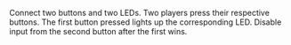 Connect two buttons and two LEDs.
Two players press their respective buttons.
The first button pressed lights up the corresponding LED.
Disable input from the second button after the first wins.
